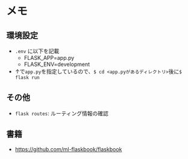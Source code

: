 # メモ
## 環境設定
- `.env` に以下を記載
  - FLASK_APP=app.py
  - FLASK_ENV=development
- ↑で`app.py`を指定しているので、`$ cd <app.pyがあるディレクトリ>`後に`$ flask run`

## その他
- `flask routes`: ルーティング情報の確認

## 書籍
- https://github.com/ml-flaskbook/flaskbook
